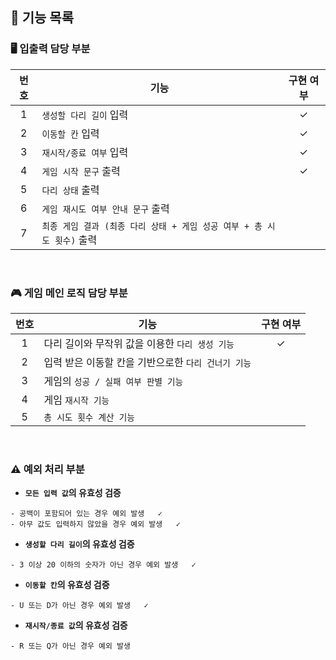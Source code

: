 ##  🌉 기능 목록

### 🖥 입출력 담당 부분
|  번호  | 기능                                                | 구현 여부 |
|:----:|---------------------------------------------------|:-----:|
|  1   | ```생성할 다리 길이``` 입력                                |   ✓   |
|  2   | ```이동할 칸``` 입력                                    |   ✓   |
|  3   | ```재시작/종료 여부``` 입력                                |   ✓   |
|  4   | ```게임 시작 문구``` 출력                                 |   ✓   |
|  5   | ```다리 상태``` 출력                                    |       |
|  6   | ```게임 재시도 여부 안내 문구``` 출력                          |       |
|  7   | ```최종 게임 결과 (최종 다리 상태 + 게임 성공 여부 + 총 시도 횟수)``` 출력 |       |

<br/>

### 🎮 게임 메인 로직 담당 부분
| 번호  | 기능                                  | 구현 여부  |
|:---:|-------------------------------------|:------:|
|  1  | 다리 길이와 무작위 값을 이용한 ```다리 생성 기능```    | ✓      |
|  2  | 입력 받은 이동할 칸을 기반으로한 ```다리 건너기 기능```  |        |
|  3  | 게임의 ```성공 / 실패 여부 판별 기능```          |        |
|  4  | 게임 ```재시작 기능```                     |        |
|  5  | ```총 시도 횟수 계산 기능```                 |        |




<br/>

### ⚠️ 예외 처리 부분

- **```모든 입력 값```의 유효성 검증**
```
- 공백이 포함되어 있는 경우 예외 발생   ✓
- 아무 값도 입력하지 않았을 경우 예외 발생   ✓
```

- **```생성할 다리 길이```의 유효성 검증**
```
- 3 이상 20 이하의 숫자가 아닌 경우 예외 발생   ✓
```

- **```이동할 칸```의 유효성 검증**
```
- U 또는 D가 아닌 경우 예외 발생   ✓
```

- **```재시작/종료 값```의 유효성 검증**
```
- R 또는 Q가 아닌 경우 예외 발생   
```